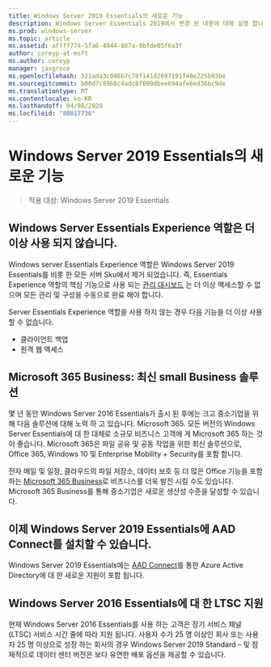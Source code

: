 ```yaml
---
title: Windows Server 2019 Essentials의 새로운 기능
description: Windows Server Essentials 2019에서 변경 된 내용에 대해 설명 합니다.
ms.prod: windows-server
ms.topic: article
ms.assetid: affff774-5fa6-4944-887a-9bfde05f6a3f
author: coreyp-at-msft
ms.author: coreyp
manager: jasgroce
ms.openlocfilehash: 321ada3c046b7c78f141d2697191f48e225b93be
ms.sourcegitcommit: b00d7c8968c4adc8f699dbee694afe6ed36bc9de
ms.translationtype: MT
ms.contentlocale: ko-KR
ms.lasthandoff: 04/08/2020
ms.locfileid: "80817736"
---
```

# <a name="whats-new-in-windows-server-2019-essentials"></a>Windows Server 2019 Essentials의 새로운 기능

> 적용 대상: Windows Server 2019 Essentials

## <a name="windows-server-essentials-experience-role-has-been-deprecated"></a>Windows Server Essentials Experience 역할은 더 이상 사용 되지 않습니다.

Windows server Essentials Experience 역할은 Windows Server 2019 Essentials를 비롯 한 모든 서버 Sku에서 제거 되었습니다. 즉, Essentials Experience 역할의 핵심 기능으로 사용 되는 [관리 대시보드](../manage/overview-of-the-dashboard-in-windows-server-essentials.md) 는 더 이상 액세스할 수 없으며 모든 관리 및 구성을 수동으로 완료 해야 합니다. 

Server Essentials Experience 역할을 사용 하지 않는 경우 다음 기능을 더 이상 사용할 수 없습니다.

-    클라이언트 백업 
-    원격 웹 액세스 

## <a name="microsoft-365-business-the-modern-small-business-solution"></a>Microsoft 365 Business: 최신 small Business 솔루션 

몇 년 동안 Windows Server 2016 Essentials가 출시 된 후에는 크고 중소기업을 위해 다음 솔루션에 대해 노력 하 고 있습니다. Microsoft 365. 모든 버전의 Windows Server Essentials에 대 한 대체로 소규모 비즈니스 고객에 게 Microsoft 365 하는 것이 좋습니다. Microsoft 365은 파일 공유 및 공동 작업을 위한 최신 솔루션으로, Office 365, Windows 10 및 Enterprise Mobility + Security를 포함 합니다. 

전자 메일 및 일정, 클라우드의 파일 저장소, 데이터 보호 등 더 많은 Office 기능을 포함 하는 [Microsoft 365 Business](https://www.microsoft.com/microsoft-365/business)로 비즈니스를 더욱 발전 시킬 수도 있습니다. Microsoft 365 Business를 통해 중소기업은 새로운 생산성 수준을 달성할 수 있습니다.

## <a name="aad-connect-can-now-be-installed-on-windows-server-2019-essentials"></a>이제 Windows Server 2019 Essentials에 AAD Connect를 설치할 수 있습니다.

Windows Server 2019 Essentials에는 [AAD Connect](https://docs.microsoft.com/azure/active-directory/connect/active-directory-aadconnect-prerequisites)를 통한 Azure Active Directory에 대 한 새로운 지원이 포함 됩니다. 

## <a name="ltsc-support-for-windows-server-2016-essentials"></a>Windows Server 2016 Essentials에 대 한 LTSC 지원

현재 Windows Server 2016 Essentials를 사용 하는 고객은 장기 서비스 채널 (LTSC) 서비스 시간 줄에 따라 지원 됩니다.
사용자 수가 25 명 이상인 회사 또는 사용자 25 명 이상으로 성장 하는 회사의 경우 Windows Server 2019 Standard – 및 잠재적으로 데이터 센터 버전은 보다 유연한 배포 옵션을 제공할 수 있습니다.
